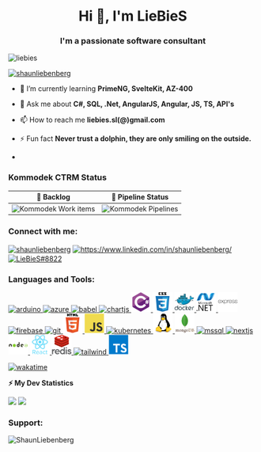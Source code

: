<h1 align="center">Hi 👋, I'm LieBieS</h1>
<h3 align="center">I'm a passionate software consultant</h3>

<p align="left"> <img src="https://komarev.com/ghpvc/?username=liebies&label=Profile%20views&color=0e75b6&style=flat" alt="liebies" /> </p>

<p align="left"> <a href="https://twitter.com/shaunliebenberg" target="blank"><img src="https://img.shields.io/twitter/follow/shaunliebenberg?logo=twitter&style=for-the-badge" alt="shaunliebenberg" /></a> </p>

- 🌱 I’m currently learning **PrimeNG, SvelteKit, AZ-400**

- 💬 Ask me about **C#, SQL, .Net, AngularJS, Angular, JS, TS, API's**

- 📫 How to reach me **liebies.sl(@)gmail.com**

- ⚡ Fun fact **Never trust a dolphin, they are only smiling on the outside.**
- 
<h3 align="left">Kommodek CTRM Status</h3>
<table>
   <thead>
      <tr>
         <th> 🧠 Backlog</th>
         <th> 💪 Pipeline Status</th>
      </tr>
   </thead>
   <tbody>
      <tr>
         <td><img src="https://dev.azure.com/Liebies/c930635f-a725-489b-ab24-53ef020d94fb/6866f8de-d639-41fc-be76-56ed86949aaa/_apis/work/boardbadge/c7a2bfe8-d6cc-4446-841e-897917e58482" alt="Kommodek Work items" /> </td>
         <td><img src="https://dev.azure.com/Liebies/Kommodek%20Solution/_apis/build/status%2FKommodek%20Solution?branchName=Development" alt="Kommodek Pipelines" /></td>      
      </tr>
   </tbody>
</table>
<h3 align="left">Connect with me:</h3>
<p align="left">
<a href="https://twitter.com/shaunliebenberg" target="blank"><img align="center" src="https://raw.githubusercontent.com/rahuldkjain/github-profile-readme-generator/master/src/images/icons/Social/twitter.svg" alt="shaunliebenberg" height="30" width="40" /></a>
<a href="https://linkedin.com/in/https://www.linkedin.com/in/shaunliebenberg/" target="blank"><img align="center" src="https://raw.githubusercontent.com/rahuldkjain/github-profile-readme-generator/master/src/images/icons/Social/linked-in-alt.svg" alt="https://www.linkedin.com/in/shaunliebenberg/" height="30" width="40" /></a>
<a href="https://discord.gg/LieBieS#8822" target="blank"><img align="center" src="https://raw.githubusercontent.com/rahuldkjain/github-profile-readme-generator/master/src/images/icons/Social/discord.svg" alt="LieBieS#8822" height="30" width="40" /></a>
</p>

<h3 align="left">Languages and Tools:</h3>
<p align="left"> <a href="https://www.arduino.cc/" target="_blank" rel="noreferrer"> <img src="https://cdn.worldvectorlogo.com/logos/arduino-1.svg" alt="arduino" width="40" height="40"/> </a> <a href="https://azure.microsoft.com/en-in/" target="_blank" rel="noreferrer"> <img src="https://www.vectorlogo.zone/logos/microsoft_azure/microsoft_azure-icon.svg" alt="azure" width="40" height="40"/> </a> <a href="https://babeljs.io/" target="_blank" rel="noreferrer"> <img src="https://www.vectorlogo.zone/logos/babeljs/babeljs-icon.svg" alt="babel" width="40" height="40"/> </a> <a href="https://www.chartjs.org" target="_blank" rel="noreferrer"> <img src="https://www.chartjs.org/media/logo-title.svg" alt="chartjs" width="40" height="40"/> </a> <a href="https://www.w3schools.com/cs/" target="_blank" rel="noreferrer"> <img src="https://raw.githubusercontent.com/devicons/devicon/master/icons/csharp/csharp-original.svg" alt="csharp" width="40" height="40"/> </a> <a href="https://www.w3schools.com/css/" target="_blank" rel="noreferrer"> <img src="https://raw.githubusercontent.com/devicons/devicon/master/icons/css3/css3-original-wordmark.svg" alt="css3" width="40" height="40"/> </a> <a href="https://www.docker.com/" target="_blank" rel="noreferrer"> <img src="https://raw.githubusercontent.com/devicons/devicon/master/icons/docker/docker-original-wordmark.svg" alt="docker" width="40" height="40"/> </a> <a href="https://dotnet.microsoft.com/" target="_blank" rel="noreferrer"> <img src="https://raw.githubusercontent.com/devicons/devicon/master/icons/dot-net/dot-net-original-wordmark.svg" alt="dotnet" width="40" height="40"/> </a> <a href="https://expressjs.com" target="_blank" rel="noreferrer"> <img src="https://raw.githubusercontent.com/devicons/devicon/master/icons/express/express-original-wordmark.svg" alt="express" width="40" height="40"/> </a> <a href="https://firebase.google.com/" target="_blank" rel="noreferrer"> <img src="https://www.vectorlogo.zone/logos/firebase/firebase-icon.svg" alt="firebase" width="40" height="40"/> </a> <a href="https://git-scm.com/" target="_blank" rel="noreferrer"> <img src="https://www.vectorlogo.zone/logos/git-scm/git-scm-icon.svg" alt="git" width="40" height="40"/> </a> <a href="https://www.w3.org/html/" target="_blank" rel="noreferrer"> <img src="https://raw.githubusercontent.com/devicons/devicon/master/icons/html5/html5-original-wordmark.svg" alt="html5" width="40" height="40"/> </a> <a href="https://developer.mozilla.org/en-US/docs/Web/JavaScript" target="_blank" rel="noreferrer"> <img src="https://raw.githubusercontent.com/devicons/devicon/master/icons/javascript/javascript-original.svg" alt="javascript" width="40" height="40"/> </a> <a href="https://kubernetes.io" target="_blank" rel="noreferrer"> <img src="https://www.vectorlogo.zone/logos/kubernetes/kubernetes-icon.svg" alt="kubernetes" width="40" height="40"/> </a> <a href="https://www.linux.org/" target="_blank" rel="noreferrer"> <img src="https://raw.githubusercontent.com/devicons/devicon/master/icons/linux/linux-original.svg" alt="linux" width="40" height="40"/> </a> <a href="https://www.mongodb.com/" target="_blank" rel="noreferrer"> <img src="https://raw.githubusercontent.com/devicons/devicon/master/icons/mongodb/mongodb-original-wordmark.svg" alt="mongodb" width="40" height="40"/> </a> <a href="https://www.microsoft.com/en-us/sql-server" target="_blank" rel="noreferrer"> <img src="https://www.svgrepo.com/show/303229/microsoft-sql-server-logo.svg" alt="mssql" width="40" height="40"/> </a> <a href="https://nextjs.org/" target="_blank" rel="noreferrer"> <img src="https://cdn.worldvectorlogo.com/logos/nextjs-2.svg" alt="nextjs" width="40" height="40"/> </a> <a href="https://nodejs.org" target="_blank" rel="noreferrer"> <img src="https://raw.githubusercontent.com/devicons/devicon/master/icons/nodejs/nodejs-original-wordmark.svg" alt="nodejs" width="40" height="40"/> </a> <a href="https://reactjs.org/" target="_blank" rel="noreferrer"> <img src="https://raw.githubusercontent.com/devicons/devicon/master/icons/react/react-original-wordmark.svg" alt="react" width="40" height="40"/> </a> <a href="https://redis.io" target="_blank" rel="noreferrer"> <img src="https://raw.githubusercontent.com/devicons/devicon/master/icons/redis/redis-original-wordmark.svg" alt="redis" width="40" height="40"/> </a> <a href="https://tailwindcss.com/" target="_blank" rel="noreferrer"> <img src="https://www.vectorlogo.zone/logos/tailwindcss/tailwindcss-icon.svg" alt="tailwind" width="40" height="40"/> </a> <a href="https://www.typescriptlang.org/" target="_blank" rel="noreferrer"> <img src="https://raw.githubusercontent.com/devicons/devicon/master/icons/typescript/typescript-original.svg" alt="typescript" width="40" height="40"/> </a> </p>

<!-- <b>⚡ My Waka Time</b> -->
 <!--START_SECTION:waka--><!--END_SECTION:waka--> 
 [![wakatime](https://wakatime.com/badge/user/00f1439b-aefd-4cc6-8217-8d10a254c409.svg)](https://wakatime.com/@00f1439b-aefd-4cc6-8217-8d10a254c409)
 
 
 <!-- GitHub stats -->
<b>⚡ My Dev Statistics</b>


<p>
<!-- GitHub Stats -->
<picture>
<source
  srcset="https://github-readme-stats.vercel.app/api?username=liebies&show_icons=true"
  media="(prefers-color-scheme: light), (prefers-color-scheme: no-preference)"
/>
<img src="https://github-readme-stats.vercel.app/api?username=liebies&show_icons=true" />
</picture>


<!-- Most Used Languages -->
<img height="180em" src="https://github-readme-stats.vercel.app/api/top-langs/?username=liebies&exclude_repo=KNN-Image-Classification&show_icons=true&hide_border=true&layout=compact&langs_count=8"/>

</p>

<h3 align="left">Support:</h3>
<p><a href="https://www.buymeacoffee.com/ShaunLiebenberg"> <img align="left" src="https://cdn.buymeacoffee.com/buttons/v2/default-yellow.png" height="50" width="210" alt="ShaunLiebenberg" /></a></p><br><br>
